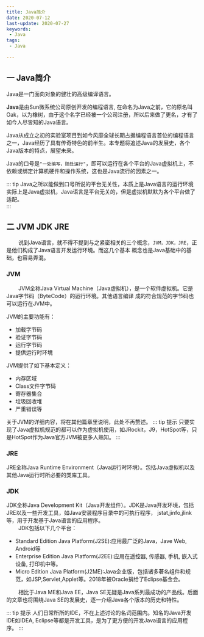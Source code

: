 ```yaml
---
title: Java简介
date: 2020-07-12
last-update: 2020-07-27
keywords:
 - Java
tags:
 - Java
 
---
```


## 一 Java简介

Java是一门面向对象的健壮的高级编译语言。<br>

**Java**是由Sun微系统公司原创开发的编程语言, 在命名为Java之前，它的原名叫Oak，以为橡树，由于这个名字已经被一个公司注册，所以后来做了更名，才有了
如今人尽皆知的Java语言。<br>

Java从成立之初的实验室项目到如今风靡全球长期占据编程语言首位的编程语言之一，Java经历了具有传奇特色的前半生。本专题将追述Java的发展史，各个Java版本的特点，展望未来。<br>

Java的口号是`"一处编写，随处运行"`，即可以运行在各个平台的Java虚拟机上，不依赖或绑定计算机硬件和操作系统，这也是Java流行的因素之一。<br>

::: tip 
Java之所以能做到口号所说的平台无关性，本质上是Java语言的运行环境实际上是Java虚拟机，Java语言是平台无关的，但是虚拟机默默为各个平台做了适配。<br>
::: 

## 二 JVM JDK JRE 

&nbsp;&nbsp;&nbsp;&nbsp;&nbsp;&nbsp;&nbsp;&nbsp;说到Java语言，就不得不提到与之紧密相关的三个概念，`JVM，JDK，JRE`，正是他们构成了Java语言开发运行环境。而这几个基本
概念也是Java基础中的基础，也容易弄混。

### JVM
&nbsp;&nbsp;&nbsp;&nbsp;&nbsp;&nbsp;&nbsp;&nbsp;JVM全称Java Virtual Machine（Java虚拟机），是一个软件虚拟机。它是Java字节码（ByteCode）的运行环境。其他语言编译
成的符合规范的字节码也可以运行在JVM中。<br>

JVM的主要功能有：

- 加载字节码
- 验证字节码
- 运行字节码
- 提供运行时环境

JVM提供了如下基本定义：

- 内存区域
- Class文件字节码
- 寄存器集合
- 垃圾回收堆
- 严重错误等

关于JVM的详细内容，将在其他篇章里说明，此处不再赘述。
::: tip 提示
只要实现了Java虚拟机规范的都可以作为虚拟机使用，如JRockit，J9，HotSpot等，只是HotSpot作为Java官方JVM被更多人熟知。
:::

### JRE
JRE全称Java Runtime Environment（Java运行时环境）。包括Java虚拟机以及其他Java运行时所必要的类库工具。
### JDK 

JDK全称Java Development Kit（Java开发组件）。JDK是Java开发环境，包括JRE以及一些开发工具，如Java安装程序目录中的可执行程序，
jstat,jinfo,jlink等，用于开发基于Java语言的应用程序。<br>
&nbsp;&nbsp;&nbsp;&nbsp;&nbsp;&nbsp;&nbsp;&nbsp;JDK包括以下几个平台：

- Standard Edition Java Platform(J2SE):应用最广泛的Java，Jave Web, Android等
- Enterprise Edition Java Platform(J2EE):应用在遥控器, 传感器, 手机, 嵌入式设备, 打印机中等。
- Micro Edition Java Platform(J2ME):Java企业版，包括诸多著名组件和规范，如JSP,Servlet,Applet等。2018年被Oracle捐给了Eclipse基金会。<br>

&nbsp;&nbsp;&nbsp;&nbsp;&nbsp;&nbsp;&nbsp;&nbsp;相比于Java ME和Java EE，Java SE无疑是Java系列最成功的产品线。后面的文章也将围绕Java SE的发展史，逐一介绍Java各个版本的历史和特性。<br>

::: tip 提示
人们日常所所的IDE，不在上述讨论的名词范围内。知名的Java开发IDE如IDEA, Eclipse等都是开发工具，是为了更方便的开发Java语言的应用程序。
:::







